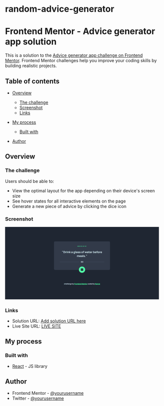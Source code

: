 # random-advice-generator
# Frontend Mentor - Advice generator app solution

This is a solution to the [Advice generator app challenge on Frontend Mentor](https://www.frontendmentor.io/challenges/advice-generator-app-QdUG-13db). Frontend Mentor challenges help you improve your coding skills by building realistic projects.

## Table of contents

- [Overview](#overview)
  - [The challenge](#the-challenge)
  - [Screenshot](#screenshot)
  - [Links](#links)
- [My process](#my-process)
  - [Built with](#built-with)
  
- [Author](#author)


## Overview

### The challenge

Users should be able to:

- View the optimal layout for the app depending on their device's screen size
- See hover states for all interactive elements on the page
- Generate a new piece of advice by clicking the dice icon

### Screenshot

![](./solution-screenshot.png)



### Links

- Solution URL: [Add solution URL here](https://your-solution-url.com)
- Live Site URL: [LIVE SITE](https://advice-generator-with-react-4002-nonye.vercel.app/)

## My process

### Built with

- [React](https://reactjs.org/) - JS library



## Author

- Frontend Mentor - [@yourusername](https://www.frontendmentor.io/profile/yourusername)
- Twitter - [@yourusername](https://www.twitter.com/the_altekid)

